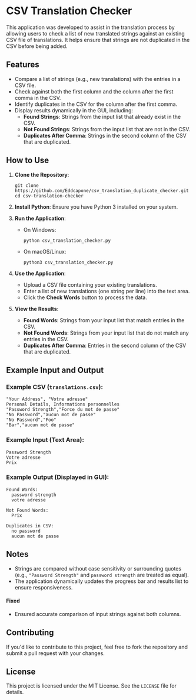 # CSV Translation Checker

This application was developed to assist in the translation process by allowing users to check a list of new translated strings against an existing CSV file of translations. It helps ensure that strings are not duplicated in the CSV before being added.

## Features

- Compare a list of strings (e.g., new translations) with the entries in a CSV file.
- Check against both the first column and the column after the first comma in the CSV.
- Identify duplicates in the CSV for the column after the first comma.
- Display results dynamically in the GUI, including:
  - **Found Strings**: Strings from the input list that already exist in the CSV.
  - **Not Found Strings**: Strings from the input list that are not in the CSV.
  - **Duplicates After Comma**: Strings in the second column of the CSV that are duplicated.

## How to Use

1. **Clone the Repository**:
   ```
   git clone https://github.com/Eddcapone/csv_translation_duplicate_checker.git
   cd csv-translation-checker
   ```

2. **Install Python**: Ensure you have Python 3 installed on your system.

3. **Run the Application**:
   - On Windows:
     ```
     python csv_translation_checker.py
     ```
   - On macOS/Linux:
     ```
     python3 csv_translation_checker.py
     ```

4. **Use the Application**:
   - Upload a CSV file containing your existing translations.
   - Enter a list of new translations (one string per line) into the text area.
   - Click the **Check Words** button to process the data.

5. **View the Results**:
   - **Found Words**: Strings from your input list that match entries in the CSV.
   - **Not Found Words**: Strings from your input list that do not match any entries in the CSV.
   - **Duplicates After Comma**: Entries in the second column of the CSV that are duplicated.

## Example Input and Output

### Example CSV (`translations.csv`):
```
"Your Address", "Votre adresse"
Personal Details, Informations personnelles
"Password Strength","Force du mot de passe"
"No Password","aucun mot de passe"
"No Password","Foo"
"Bar","aucun mot de passe"
```

### Example Input (Text Area):
```
Password Strength
Votre adresse
Prix
```

### Example Output (Displayed in GUI):
```
Found Words:
  password strength
  votre adresse

Not Found Words:
  Prix

Duplicates in CSV:
  no password
  aucun mot de passe
```

## Notes

- Strings are compared without case sensitivity or surrounding quotes (e.g., `"Password Strength"` and `password strength` are treated as equal).
- The application dynamically updates the progress bar and results list to ensure responsiveness.

#### Fixed
- Ensured accurate comparison of input strings against both columns.

## Contributing

If you'd like to contribute to this project, feel free to fork the repository and submit a pull request with your changes.

## License

This project is licensed under the MIT License. See the `LICENSE` file for details.

